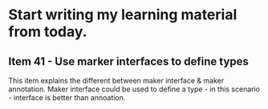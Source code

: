 # Start writing my learning material from today.

## Item 41 - Use marker interfaces to define types

   This item explains the different between maker interface & maker annotation.
   Maker interface could be used to define a type - in this scenario - interface is better than annoation.
